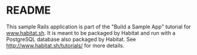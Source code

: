 # README

This sample Rails application is part of the "Build a Sample App" tutorial for www.habitat.sh. It is meant to be packaged by Habitat and run with a PostgreSQL database also packaged by Habitat. See http://www.habitat.sh/tutorials/ for more details. 
